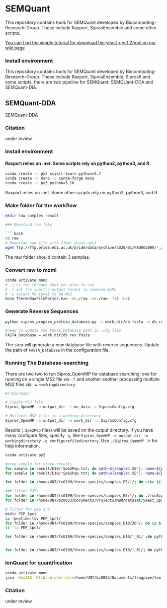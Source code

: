 # SEMQuant

This repository contains tools for SEMQuant developed by Biocomputing-Research-Group. These include Raxport, SiprosEnsemble and some other scripts.

[You can find the simple tutorial for download the yeast-ups1 2fmol on our wiki page](https://github.com/xyz1396/SiprosToolKits-Sipros4/wiki/13C-labeled-E.-coli-SIP-proteomic-search-tutorial)

### Install environment


This repository contains tools for SEMQuant developed by Biocomputing-Research-Group. These include Raxport, SiprosEnsemble, Sipros5 and some scripts. there are two pipeline for SEMQuant: SEMQUant-DDA and SEMQuant-DIA.

## SEMQuant-DDA
SEMQuant-DDA 

### Citation

under review

### Install environment

#### Raxport relies on .net. Some scripts rely on python2, python3, and R.

``` bash
conda create -n py2 scikit-learn python=2.7
conda create -n mono -c conda-forge mono
conda create -n py3 python=3.10
```
Raxport relies on .net. Some other scripts rely on python2, python3, and R.

### Make folder for the workflow

```bash
mkdir raw samples result

### Download raw file

``` bash
cd raw 
# Download raw file with 2fmol yeast-ups1
wget ftp://ftp.pride.ebi.ac.uk/pride/data/archive/2020/01/PXD002099/*_2fmol*.raw
```
The raw folder should contain 3 samples.

### Convert raw to mzml

```bash
conda activate mono
# -j is the threads that you plan to use
# -f set the spectra output format to indexed mzML
# -L select MS level to be MS2
mono ThermoRawFileParser.exe -d=./raw -o=./raw -f=2 -L=2 
```
### Generate Reverse Sequences

``` bash
python sipros_prepare_protein_database.py -i work_dir/db.fasta -o db_rev.fasta -c work_dir/configs/SiprosConfig_db.cfg

#need to update the FASTA_Database path in .cfg file 
FASTA_Database = work_dir/db_rev.fasta
```
The step will generate a new database file with reverse sequences. Update the path of `FASTA_Database` in the configuration file.

### Running The Database-searching

There are two two to run Sipros_OpemMP for database searching: one for running on a single MS2 file via `-f` and another another processing multiple MS2 files via `-w workingdirectory`.


```bash
#!/bin/bash

# Single MS2 file
Sipros_OpemMP -o output_dir -f ms_data -c SiprosConfig.cfg

# Multiple MS2 files in a working directory
Sipros_OpemMP -o output_dir -w work_dir -c SiprosConfig.cfg

```

Results (`.Spe2Pep` files) will be saved on the output directory. if you have many configure files, specify `-g`, like `Sipros_OpemMP -o output_dir -w workingdirectory -g configurefiledirectory`. Use `./Sipros_OpemMP -h` for help information. 

```bash
conda activate py2

#prep sample for store results
for sample in result/E10/*Spe2Pep.txt; do path=${sample%.SE*}; name=${path#result/E10}; mkdir samples_E10/${name}; done
for sample in result/E10/*Spe2Pep.txt; do path=${sample%.SE*}; name=${path#result/E10/}; cp ${sample} samples_E5/${name}/${sample#result/E5/}; done

for folder in /home/UNT/fs0199/three-species/samples_E5/*/; do echo ${folder}; done

### filter PSMs
for folder in /home/UNT/fs0199/three-species/samples_E5/*/; do ./runSiprosFiltering.sh  -in ${folder} -c ../configs/SiprosConfig_yeast.cfg -o ${folder}; mv ${folder}/*.p*.txt ${folder}/peptide/;mv ${folder}/*.tab ${folder}/peptide/; done
for folder in /home/UNT/bz0053/Documents/Projects/MBR/dataset/yeast_ups/samples_2fmol/*/; do ./runSiprosFiltering.sh  -in ${folder} -c ../configs/SiprosConfig_yeast.cfg -o ${folder}; done

# filter for pep 1 %
mkdir PEP_1pct
cp *peptide.tsv PEP_1pct/
for folder in /home/UNT/fs0199/three-species/samples_E10/20*/; do cp ${folder}/*.SE.pep.txt ./PEP_1pct; done
ls -la PEP_1pct/

for folder in /home/UNT/fs0199/three-species/samples_E10/*_01/ ;do python /home/UNT/fs0199/sipros5-master/script3/sipros_ensemble_filtering.py -i ${folder} -c /home/UNT/fs0199/three-species/SiprosConfig.cfg -o ${folder}; done


for folder in /home/UNT/fs0199/three-species/samples_E10/*_01/; do python /home/UNT/fs0199/sipros5-master/script3/sipros_peptides_assembling.py  -c /home/UNT/fs0199/three-species/SiprosConfig.cfg -w ${folder}; donehttps://chatgpt.com/c/67d229a2-725c-8001-bd57-48f02bf9d8e6

```
### IonQuant for quantification

```bash
conda activate mono
java -Xmx21G -Dlibs.bruker.dir=/home/UNT/bz0053/Documents/fragpipe/tools/MSFragger-4.0/ext/bruker -Dlibs.thermo.dir=/home/UNT/bz0053/Documents/fragpipe/tools/MSFragger-4.0/ext/thermo -cp /home/UNT/bz0053/Documents/fragpipe/tools/jfreechart-1.5.3.jar:/home/UNT/bz0053/Documents/fragpipe/tools/batmass-io-1.30.0.jar:/home/UNT/bz0053/Documents/fragpipe/tools/IonQuant-1.10.12.jar ionquant.IonQuant --threads 23 --perform-ms1quant 1 --perform-isoquant 0 --isotol 20.0 --isolevel 2 --isotype tmt10 --ionmobility 0 --site-reports 1 --minexps 1 --mbr 1 --maxlfq 1 --requantify 1 --mztol 10 --imtol 0.05 --rttol 0.4 --mbrmincorr 0 --mbrrttol 1 --mbrimtol 0.05 --mbrtoprun 40 --ionfdr 0.01 --proteinfdr 0.01 --peptidefdr 0.01 --normalization 1 --minisotopes 2 --minscans 3 --writeindex 0 --tp 0 --minfreq 0 --minions 2 --locprob 0.75 --uniqueness 0 --multidir . --filelist /home/UNT/bz0053/Documents/Projects/MBR/dataset/Astral/fragpipe_MBR/E45/filelist_ionquant.txt --modlist /home/UNT/bz0053/Documents/Projects/MBR/dataset/Astral/fragpipe_MBR/E45/modmasses_ionquant.txt

```


### Citation

under review

